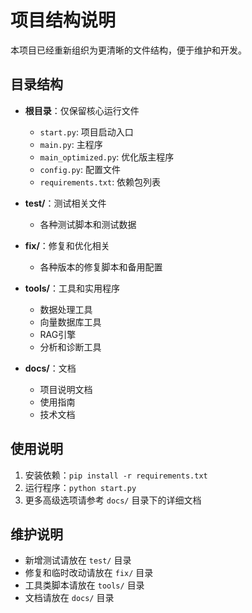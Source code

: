 # 项目结构说明

本项目已经重新组织为更清晰的文件结构，便于维护和开发。

## 目录结构

- **根目录**：仅保留核心运行文件
  - `start.py`: 项目启动入口
  - `main.py`: 主程序
  - `main_optimized.py`: 优化版主程序
  - `config.py`: 配置文件
  - `requirements.txt`: 依赖包列表

- **test/**：测试相关文件
  - 各种测试脚本和测试数据

- **fix/**：修复和优化相关
  - 各种版本的修复脚本和备用配置

- **tools/**：工具和实用程序
  - 数据处理工具
  - 向量数据库工具
  - RAG引擎
  - 分析和诊断工具

- **docs/**：文档
  - 项目说明文档
  - 使用指南
  - 技术文档

## 使用说明

1. 安装依赖：`pip install -r requirements.txt`
2. 运行程序：`python start.py`
3. 更多高级选项请参考 `docs/` 目录下的详细文档

## 维护说明

- 新增测试请放在 `test/` 目录
- 修复和临时改动请放在 `fix/` 目录
- 工具类脚本请放在 `tools/` 目录
- 文档请放在 `docs/` 目录 